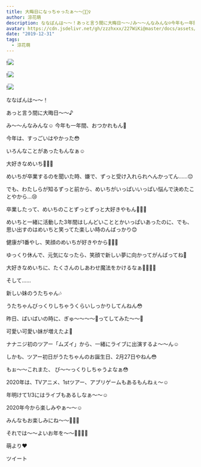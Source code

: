 ```yaml
---
title: 大晦日になっちゃったぁ〜〜🧚🏻‍♀️
author: 涼花萌
description: ななばんは〜〜！あっと言う間に大晦日〜〜♪み〜〜んなみんな☺️今年も一年間、おつかれもん🍋今年は、すっごいはやかった😳いろんなことがあったもんな...
avatar: https://cdn.jsdelivr.net/gh/zzzhxxx/227WiKi@master/docs/assets/photo/avatar/moe.jpg
date: "2019-12-31"
tags:
  - 涼花萌
---
```


!![](https://cdn.jsdelivr.net/gh/zzzhxxx/227WiKi-image@master/blog-image/moe-2019-12-31_1.jpg)

!![](https://cdn.jsdelivr.net/gh/zzzhxxx/227WiKi-image@master/blog-image/moe-2019-12-31_2.jpg)

!![](https://cdn.jsdelivr.net/gh/zzzhxxx/227WiKi-image@master/blog-image/moe-2019-12-31_3.jpg)






ななばんは〜〜！









あっと言う間に大晦日〜〜♪



み〜〜んなみんな☺️
今年も一年間、おつかれもん🍋




今年は、すっごいはやかった😳




いろんなことがあったもんなぁ☺️








大好きなめいち🐰💓💓








めいちが卒業するのを聞いた時、嫌で、ずっと受け入れられへんかってん……😔



でも、わたしらが知るずっと前から、めいちがいっぱいいっぱい悩んで決めたことやから…😢




卒業したって、めいちのことずっとずっと大好きやもん🐰💓💓




めいちと一緒に活動した3年間はしんどいこととかいっぱいあったのに、でも、思い出すのはめいちと笑ってた楽しい時のんばっかり😊





健康が1番やし、笑顔のめいちが好きやから🥰💓💓




ゆっくり休んで、元気になったら、笑顔で新しい夢に向かってがんばってね🍋





大好きなめいちに、たくさんのしあわせ魔法をかけるなぁ🧚🏻‍♀️💓









そして……












新しい妹のうたちゃん🎶






うたちゃんびっくりしちゃうくらいしっかりしてんねん😳




昨日、ばいばいの時に、ぎゅ〜〜〜〜💓ってしてみた〜〜🥰



可愛い可愛い妹が増えたよ💓







ナナニジ初のツアー「ムズイ」から、一緒にライブに出演するよ〜〜ん☺️




しかも、ツアー初日がうたちゃんのお誕生日、2月27日やねん😳



もぉ〜〜これまた、
び〜〜っくりしちゃうよなぁ😳






2020年は、TVアニメ、1stツアー、アプリゲームもあるもんねぇ〜☺️





年明けて1/3にはライブもあるしなぁ〜〜☺️






2020年今から楽しみやぁ〜〜☺️






みんなもお楽しみにね〜〜🧚🏻‍♀️





それでは〜〜よいお年を〜〜🧚🏻‍♀️💓






萌より❤︎


ツイート



